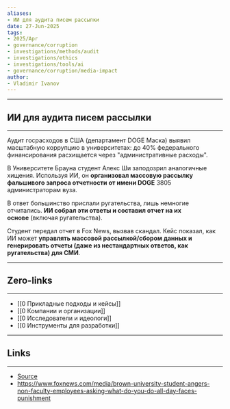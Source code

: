 ```yaml
---
aliases: 
- ИИ для аудита писем рассылки 
date: 27-Jun-2025
tags:
- 2025/Apr
- governance/corruption
- investigations/methods/audit
- investigations/ethics
- investigations/tools/ai
- governance/corruption/media-impact
author:
- Vladimir Ivanov
---
```

-----
##  ИИ для аудита писем рассылки 
-----
Аудит госрасходов в США (департамент DOGE Маска) выявил масштабную коррупцию в университетах: до 40% федерального финансирования расхищается через "административные расходы".  

В Университете Брауна студент Алекс Ши заподозрил аналогичные хищения. Используя ИИ, он **организовал массовую рассылку фальшивого запроса отчетности от имени DOGE** 3805 администраторам вуза.  

В ответ большинство прислали ругательства, лишь немногие отчитались. **ИИ собрал эти ответы и составил отчет на их основе** (включая ругательства).  

Студент передал отчет в Fox News, вызвав скандал. Кейс показал, как ИИ может **управлять массовой рассылкой/сбором данных и генерировать отчеты (даже из нестандартных ответов, как ругательства) для СМИ**.


---
## Zero-links
---
- [[0 Прикладные подходы и кейсы]]
- [[0 Компании и организации]]
- [[0 Исследователи и идеологи]]
- [[0 Инструменты для разработки]]

---
## Links
---
- [Source](https://t.me/turboproject/1566)
- https://www.foxnews.com/media/brown-university-student-angers-non-faculty-employees-asking-what-do-you-do-all-day-faces-punishment